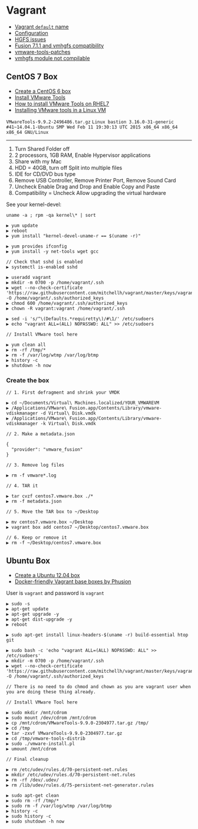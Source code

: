 # Vagrant

* [Vagrant `default` name](http://stackoverflow.com/questions/17845637/vagrant-default-name)
* [Configuration](http://docs.vagrantup.com/v2/virtualbox/configuration.html)
* [HGFS issues](https://dantehranian.wordpress.com/2014/08/19/vagrant-vmware-resolving-waiting-for-hgfs-kernel-module-timeouts/)
* [Fusion 7.1.1 and vmhgfs compatibility](http://askubuntu.com/questions/586221/vmhgfs-module-not-compilable-for-vmware-tools-9-9-0-fusion7-1-after-ubuntu-lin)
* [vmware-tools-patches](https://github.com/rasa/vmware-tools-patches)
* [vmhgfs module not compilable](https://communities.vmware.com/message/2477575)

## CentOS 7 Box

* [Create a CentOS 6 box](http://thornelabs.net/2013/10/15/create-a-centos-6-vagrant-base-box-from-scratch-using-vmware-fusion.html)
* [Install VMware Tools](http://kb.vmware.com/selfservice/microsites/search.do?language=en_US&cmd=displayKC&externalId=1018414)
* [How to install VMware Tools on RHEL7](http://www.ehowstuff.com/how-to-install-vmware-tools-on-rhel-7centos-7/)
* [Installing VMware tools in a Linux VM](http://kb.vmware.com/selfservice/microsites/search.do?language=en_US&cmd=displayKC&externalId=1018414)

`VMwareTools-9.9.2-2496486.tar.gz`
`Linux bastion 3.16.0-31-generic #41~14.04.1-Ubuntu SMP Wed Feb 11 19:30:13 UTC 2015 x86_64 x86_64 x86_64 GNU/Linux`

---
1. Turn Shared Folder off
2. 2 processors, 1GB RAM, Enable Hypervisor applications
3. Share with my Mac
4. HDD = 40GB, turn off Split into multiple files
5. IDE for CD/DVD bus type
6. Remove USB Controller, Remove Printer Port, Remove Sound Card
7. Uncheck Enable Drag and Drop and Enable Copy and Paste
8. Compatibility = Uncheck Allow upgrading the virtual hardware

See your kernel-devel:

`uname -a ; rpm -qa kernel\* | sort`

```
▶ yum update
▶ reboot
▶ yum install "kernel-devel-uname-r == $(uname -r)"

▶ yum provides ifconfig
▶ yum install -y net-tools wget gcc

// Check that sshd is enabled
▶ systemctl is-enabled sshd

▶ useradd vagrant
▶ mkdir -m 0700 -p /home/vagrant/.ssh
▶ wget --no-check-certificate 'https://raw.githubusercontent.com/mitchellh/vagrant/master/keys/vagrant.pub' -O /home/vagrant/.ssh/authorized_keys
▶ chmod 600 /home/vagrant/.ssh/authorized_keys
▶ chown -R vagrant:vagrant /home/vagrant/.ssh

▶ sed -i 's/^\(Defaults.*requiretty\)/#\1/' /etc/sudoers
▶ echo "vagrant ALL=(ALL) NOPASSWD: ALL" >> /etc/sudoers

// Install VMware tool here

▶ yum clean all
▶ rm -rf /tmp/*
▶ rm -f /var/log/wtmp /var/log/btmp
▶ history -c
▶ shutdown -h now
```

### Create the box

```
// 1. First defragment and shrink your VMDK

▶ cd ~/Documents/Virtual\ Machines.localized/YOUR_VMWAREVM
▶ /Applications/VMware\ Fusion.app/Contents/Library/vmware-vdiskmanager -d Virtual\ Disk.vmdk
▶ /Applications/VMware\ Fusion.app/Contents/Library/vmware-vdiskmanager -k Virtual\ Disk.vmdk

// 2. Make a metadata.json

{
  "provider": "vmware_fusion"}

// 3. Remove log files

▶ rm -f vmware*.log

// 4. TAR it

▶ tar cvzf centos7.vmware.box ./*
▶ rm -f metadata.json

// 5. Move the TAR box to ~/Desktop

▶ mv centos7.vmware.box ~/Desktop
▶ vagrant box add centos7 ~/Desktop/centos7.vmware.box

// 6. Keep or remove it
▶ rm -f ~/Desktop/centos7.vmware.box
```

## Ubuntu Box

* [Create a Ubuntu 12.04 box](http://thornelabs.net/2013/09/12/create-a-ubuntu-server-1204-lts-vagrant-base-box-from-scratch-using-vmware-fusion.html)
* [Docker-friendly Vagrant base boxes by Phusion](https://github.com/phusion/open-vagrant-boxes)

User is `vagrant` and password is `vagrant`

```
▶ sudo -s
▶ apt-get update
▶ apt-get upgrade -y
▶ apt-get dist-upgrade -y
▶ reboot

▶ sudo apt-get install linux-headers-$(uname -r) build-essential htop git

▶ sudo bash -c 'echo "vagrant ALL=(ALL) NOPASSWD: ALL" >> /etc/sudoers'
▶ mkdir -m 0700 -p /home/vagrant/.ssh
▶ wget --no-check-certificate 'https://raw.githubusercontent.com/mitchellh/vagrant/master/keys/vagrant.pub' -O /home/vagrant/.ssh/authorized_keys

// There is no need to do chmod and chown as you are vagrant user when you are doing these thing already.

// Install VMware Tool here

▶ sudo mkdir /mnt/cdrom
▶ sudo mount /dev/cdrom /mnt/cdrom
▶ cp /mnt/cdrom/VMwareTools-9.9.0-2304977.tar.gz /tmp/
▶ cd /tmp
▶ tar -zxvf VMwareTools-9.9.0-2304977.tar.gz
▶ cd /tmp/vmware-tools-distrib
▶ sudo ./vmware-install.pl
▶ umount /mnt/cdrom

// Final cleanup

▶ rm /etc/udev/rules.d/70-persistent-net.rules
▶ mkdir /etc/udev/rules.d/70-persistent-net.rules
▶ rm -rf /dev/.udev/
▶ rm /lib/udev/rules.d/75-persistent-net-generator.rules

▶ sudo apt-get clean
▶ sudo rm -rf /tmp/*
▶ sudo rm -f /var/log/wtmp /var/log/btmp
▶ history -c
▶ sudo history -c
▶ sudo shutdown -h now
```
